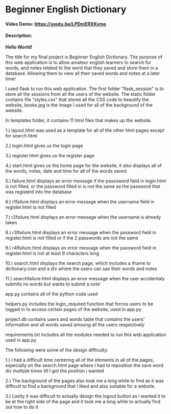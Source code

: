 # Beginner English Dictionary
#### Video Demo:  https://youtu.be/LPDmERXKvmo
#### Description:

**Hello World!**


The title for my final project is Beginner English Dictionary. The purpose of this web application is to allow amateur english learners to search for words, and notes related to the word that they saved and store them in a database. Allowing them to view all their saved words and notes at a later time!

I used flask to run this web application. The first folder "flask_session" is to store all the sessions from all the users of the website. The static folder contains file "styles.css" that stores all the CSS code to beautify the website, books.jpg is the image I used for all of the background of the website.



In templates folder, it contains 11 html files that makes up the website.

1.) layout.html was used as a template for all of the other html pages except for search.html

2.) login.html gives us the login page

3.) register.html gives us the register page

4.) start.html gives us the home page for the website, it also displays all of the words, notes, date and time for all of the words saved

5.) failure.html displays an error message if the passoword field in login.html is not filled, or the password filled in is not the same as the password that was registerd into the database

6.) r1failure.html displays an error message when the username field in register.html is not filled

7.) r2failure.html displays an error message when the username is already taken

8.) r3lfailure.html displays an error message when the password field in register.html is not filled or if the 2 passwords are not the same

9.) r4lfailure.html displays an error message when the password field in register.html is not at least 9 characters long

10.) search.html displays the search page, which includes a iframe to dictionary.com and a div where the users can sae their words and notes

11.) searchfailure.html displays an error message when the user accidentaly submits no words but wants to submit a note'


app.py contains all of the python code used

helpers.py includes the login_required function that forces users to be logged in to access certain pages of the website, used in app.py

project.db contains users and words table that contains the users' information and all words saved amoung all the users respectively

requirements.txt includes all the modules needed to run this web application used in app.py

The following were some of the design difficulty:

1.) I had a difficult time centering all of the elements in all of the pages, especially on the search.html page where I had to reposition the save word div multiple times till I got the position i wanted

2.) The background of the pages also took me a long while to find as it was difficult to find a background that I liked and also suitable for a website.

3.) Lastly it was difficult to actually design the logout button as i wanted it to be at the right side of the page and it took me a long while to actually find out how to do it
